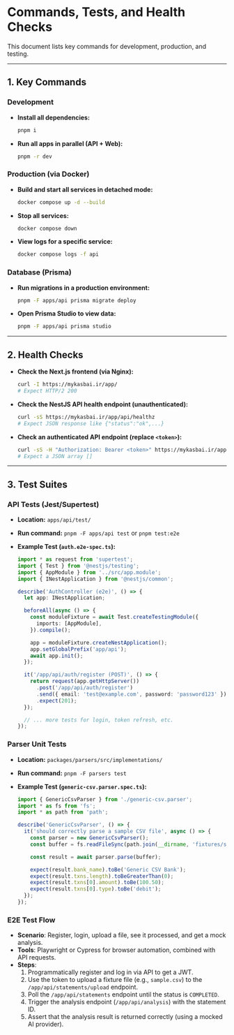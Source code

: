 # Commands, Tests, and Health Checks

This document lists key commands for development, production, and testing.

---

## 1. Key Commands

### Development
-   **Install all dependencies:**
    ```bash
    pnpm i
    ```
-   **Run all apps in parallel (API + Web):**
    ```bash
    pnpm -r dev
    ```

### Production (via Docker)
-   **Build and start all services in detached mode:**
    ```bash
    docker compose up -d --build
    ```
-   **Stop all services:**
    ```bash
    docker compose down
    ```
-   **View logs for a specific service:**
    ```bash
    docker compose logs -f api
    ```

### Database (Prisma)
-   **Run migrations in a production environment:**
    ```bash
    pnpm -F apps/api prisma migrate deploy
    ```
-   **Open Prisma Studio to view data:**
    ```bash
    pnpm -F apps/api prisma studio
    ```

---

## 2. Health Checks

-   **Check the Next.js frontend (via Nginx):**
    ```bash
    curl -I https://mykasbai.ir/app/
    # Expect HTTP/2 200
    ```
-   **Check the NestJS API health endpoint (unauthenticated):**
    ```bash
    curl -sS https://mykasbai.ir/app/api/healthz
    # Expect JSON response like {"status":"ok",...}
    ```
-   **Check an authenticated API endpoint (replace `<token>`):**
    ```bash
    curl -sS -H "Authorization: Bearer <token>" https://mykasbai.ir/app/api/statements
    # Expect a JSON array []
    ```

---

## 3. Test Suites

### API Tests (Jest/Supertest)
-   **Location:** `apps/api/test/`
-   **Run command:** `pnpm -F apps/api test` or `pnpm test:e2e`

-   **Example Test (`auth.e2e-spec.ts`):**
    ```typescript
    import * as request from 'supertest';
    import { Test } from '@nestjs/testing';
    import { AppModule } from '../src/app.module';
    import { INestApplication } from '@nestjs/common';

    describe('AuthController (e2e)', () => {
      let app: INestApplication;

      beforeAll(async () => {
        const moduleFixture = await Test.createTestingModule({
          imports: [AppModule],
        }).compile();

        app = moduleFixture.createNestApplication();
        app.setGlobalPrefix('app/api');
        await app.init();
      });

      it('/app/api/auth/register (POST)', () => {
        return request(app.getHttpServer())
          .post('/app/api/auth/register')
          .send({ email: 'test@example.com', password: 'password123' })
          .expect(201);
      });

      // ... more tests for login, token refresh, etc.
    });
    ```

### Parser Unit Tests
-   **Location:** `packages/parsers/src/implementations/`
-   **Run command:** `pnpm -F parsers test`

-   **Example Test (`generic-csv.parser.spec.ts`):**
    ```typescript
    import { GenericCsvParser } from './generic-csv.parser';
    import * as fs from 'fs';
    import * as path from 'path';

    describe('GenericCsvParser', () => {
      it('should correctly parse a sample CSV file', async () => {
        const parser = new GenericCsvParser();
        const buffer = fs.readFileSync(path.join(__dirname, 'fixtures/sample.csv'));

        const result = await parser.parse(buffer);

        expect(result.bank_name).toBe('Generic CSV Bank');
        expect(result.txns.length).toBeGreaterThan(0);
        expect(result.txns[0].amount).toBe(100.50);
        expect(result.txns[0].type).toBe('debit');
      });
    });
    ```
### E2E Test Flow
- **Scenario**: Register, login, upload a file, see it processed, and get a mock analysis.
- **Tools**: Playwright or Cypress for browser automation, combined with API requests.
- **Steps**:
  1.  Programmatically register and log in via API to get a JWT.
  2.  Use the token to upload a fixture file (e.g., `sample.csv`) to the `/app/api/statements/upload` endpoint.
  3.  Poll the `/app/api/statements` endpoint until the status is `COMPLETED`.
  4.  Trigger the analysis endpoint (`/app/api/analysis`) with the statement ID.
  5.  Assert that the analysis result is returned correctly (using a mocked AI provider).

